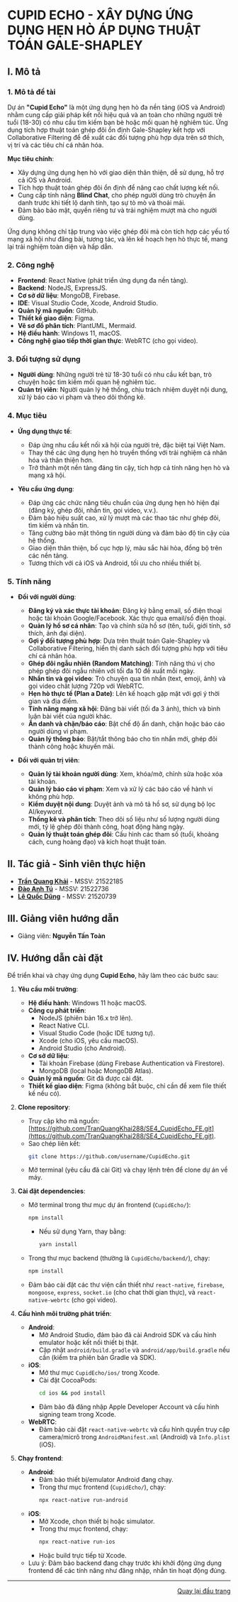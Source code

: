 <div id="Top"></div>

# CUPID ECHO - XÂY DỰNG ỨNG DỤNG HẸN HÒ ÁP DỤNG THUẬT TOÁN GALE-SHAPLEY

## I. Mô tả

<!-- Ý TƯỞNG -->
<div id="Ytuong"></div>

### 1. Mô tả đề tài
Dự án **"Cupid Echo"** là một ứng dụng hẹn hò đa nền tảng (iOS và Android) nhằm cung cấp giải pháp kết nối hiệu quả và an toàn cho những người trẻ tuổi (18-30) có nhu cầu tìm kiếm bạn bè hoặc mối quan hệ nghiêm túc. Ứng dụng tích hợp thuật toán ghép đôi ổn định Gale-Shapley kết hợp với Collaborative Filtering để đề xuất các đối tượng phù hợp dựa trên sở thích, vị trí và các tiêu chí cá nhân hóa.

**Mục tiêu chính**:
- Xây dựng ứng dụng hẹn hò với giao diện thân thiện, dễ sử dụng, hỗ trợ cả iOS và Android.
- Tích hợp thuật toán ghép đôi ổn định để nâng cao chất lượng kết nối.
- Cung cấp tính năng **Blind Chat**, cho phép người dùng trò chuyện ẩn danh trước khi tiết lộ danh tính, tạo sự tò mò và thoải mái.
- Đảm bảo bảo mật, quyền riêng tư và trải nghiệm mượt mà cho người dùng.

Ứng dụng không chỉ tập trung vào việc ghép đôi mà còn tích hợp các yếu tố mạng xã hội như đăng bài, tương tác, và lên kế hoạch hẹn hò thực tế, mang lại trải nghiệm toàn diện và hấp dẫn.

<div id="Congnghe"></div>

### 2. Công nghệ
- **Frontend**: React Native (phát triển ứng dụng đa nền tảng).
- **Backend**: NodeJS, ExpressJS.
- **Cơ sở dữ liệu**: MongoDB, Firebase.
- **IDE**: Visual Studio Code, Xcode, Android Studio.
- **Quản lý mã nguồn**: GitHub.
- **Thiết kế giao diện**: Figma.
- **Vẽ sơ đồ phân tích**: PlantUML, Mermaid.
- **Hệ điều hành**: Windows 11, macOS.
- **Công nghệ giao tiếp thời gian thực**: WebRTC (cho gọi video).

<div id="Doituongsudung"></div>

### 3. Đối tượng sử dụng
- **Người dùng**: Những người trẻ từ 18-30 tuổi có nhu cầu kết bạn, trò chuyện hoặc tìm kiếm mối quan hệ nghiêm túc.
- **Quản trị viên**: Người quản lý hệ thống, chịu trách nhiệm duyệt nội dung, xử lý báo cáo vi phạm và theo dõi thống kê.

<div id="Muctieu"></div>

### 4. Mục tiêu

* **Ứng dụng thực tế**:
  - Đáp ứng nhu cầu kết nối xã hội của người trẻ, đặc biệt tại Việt Nam.
  - Thay thế các ứng dụng hẹn hò truyền thống với trải nghiệm cá nhân hóa và thân thiện hơn.
  - Trở thành một nền tảng đáng tin cậy, tích hợp cả tính năng hẹn hò và mạng xã hội.

* **Yêu cầu ứng dụng**:
  - Đáp ứng các chức năng tiêu chuẩn của ứng dụng hẹn hò hiện đại (đăng ký, ghép đôi, nhắn tin, gọi video, v.v.).
  - Đảm bảo hiệu suất cao, xử lý mượt mà các thao tác như ghép đôi, tìm kiếm và nhắn tin.
  - Tăng cường bảo mật thông tin người dùng và đảm bảo độ tin cậy của hệ thống.
  - Giao diện thân thiện, bố cục hợp lý, màu sắc hài hòa, đồng bộ trên các nền tảng.
  - Tương thích với cả iOS và Android, tối ưu cho nhiều thiết bị.

<div id="Tinhnang"></div>

### 5. Tính năng

* **Đối với người dùng**:
  - **Đăng ký và xác thực tài khoản**: Đăng ký bằng email, số điện thoại hoặc tài khoản Google/Facebook. Xác thực qua email/số điện thoại.
  - **Quản lý hồ sơ cá nhân**: Tạo và chỉnh sửa hồ sơ (tên, tuổi, giới tính, sở thích, ảnh đại diện).
  - **Gợi ý đối tượng phù hợp**: Dựa trên thuật toán Gale-Shapley và Collaborative Filtering, hiển thị danh sách đối tượng phù hợp với tiêu chí cá nhân hóa.
  - **Ghép đôi ngẫu nhiên (Random Matching)**: Tính năng thú vị cho phép ghép đôi ngẫu nhiên với tối đa 10 đề xuất mỗi ngày.
  - **Nhắn tin và gọi video**: Trò chuyện qua tin nhắn (text, emoji, ảnh) và gọi video chất lượng 720p với WebRTC.
  - **Hẹn hò thực tế (Plan a Date)**: Lên kế hoạch gặp mặt với gợi ý thời gian và địa điểm.
  - **Tính năng mạng xã hội**: Đăng bài viết (tối đa 3 ảnh), thích và bình luận bài viết của người khác.
  - **Ẩn danh và chặn/báo cáo**: Bật chế độ ẩn danh, chặn hoặc báo cáo người dùng vi phạm.
  - **Quản lý thông báo**: Bật/tắt thông báo cho tin nhắn mới, ghép đôi thành công hoặc khuyến mãi.

* **Đối với quản trị viên**:
  - **Quản lý tài khoản người dùng**: Xem, khóa/mở, chỉnh sửa hoặc xóa tài khoản.
  - **Quản lý báo cáo vi phạm**: Xem và xử lý các báo cáo về hành vi không phù hợp.
  - **Kiểm duyệt nội dung**: Duyệt ảnh và mô tả hồ sơ, sử dụng bộ lọc AI/keyword.
  - **Thống kê và phân tích**: Theo dõi số liệu như số lượng người dùng mới, tỷ lệ ghép đôi thành công, hoạt động hàng ngày.
  - **Quản lý thuật toán ghép đôi**: Cấu hình các tham số (tuổi, khoảng cách, cung hoàng đạo) và kích hoạt thuật toán.

<!-- TÁC GIẢ -->
<div id="Tacgia"></div>

## II. Tác giả - Sinh viên thực hiện
- **[Trần Quang Khải](https://github.com/username)** - MSSV: 21522185
- **[Đào Anh Tú](https://github.com/anhtu301003)** - MSSV: 21522736
- **[Lê Quốc Dũng](https://github.com/username)** - MSSV: 21520739

<!-- NGƯỜI HƯỚNG DẪN -->
<div id="Nguoihuongdan"></div>

## III. Giảng viên hướng dẫn
- Giảng viên: **Nguyễn Tấn Toàn**
  
<!-- HƯỚNG DẪN CÀI ĐẶT -->
<div id="Huongdancaidat"></div>

## IV. Hướng dẫn cài đặt
Để triển khai và chạy ứng dụng **Cupid Echo**, hãy làm theo các bước sau:

1. **Yêu cầu môi trường**:
   - **Hệ điều hành**: Windows 11 hoặc macOS.
   - **Công cụ phát triển**:
     - NodeJS (phiên bản 16.x trở lên).
     - React Native CLI.
     - Visual Studio Code (hoặc IDE tương tự).
     - Xcode (cho iOS, yêu cầu macOS).
     - Android Studio (cho Android).
   - **Cơ sở dữ liệu**:
     - Tài khoản Firebase (dùng Firebase Authentication và Firestore).
     - MongoDB (local hoặc MongoDB Atlas).
   - **Quản lý mã nguồn**: Git đã được cài đặt.
   - **Thiết kế giao diện**: Figma (không bắt buộc, chỉ cần để xem file thiết kế nếu có).

2. **Clone repository**:
   - Truy cập kho mã nguồn: [https://github.com/TranQuangKhai288/SE4_CupidEcho_FE.git](https://github.com/TranQuangKhai288/SE4_CupidEcho_FE.git).
   - Sao chép liên kết:
     ```bash
     git clone https://github.com/username/CupidEcho.git
     ```
   - Mở terminal (yêu cầu đã cài Git) và chạy lệnh trên để clone dự án về máy.


3. **Cài đặt dependencies**:
   - Mở terminal trong thư mục dự án frontend (`CupidEcho/`):
     ```bash
     npm install
     ```
     - Nếu sử dụng Yarn, thay bằng:
       ```bash
       yarn install
       ```
   - Trong thư mục backend (thường là `CupidEcho/backend/`), chạy:
     ```bash
     npm install
     ```
   - Đảm bảo cài đặt các thư viện cần thiết như `react-native`, `firebase`, `mongoose`, `express`, `socket.io` (cho chat thời gian thực), và `react-native-webrtc` (cho gọi video).

4. **Cấu hình môi trường phát triển**:
   - **Android**:
     - Mở Android Studio, đảm bảo đã cài Android SDK và cấu hình emulator hoặc kết nối thiết bị thật.
     - Cập nhật `android/build.gradle` và `android/app/build.gradle` nếu cần (kiểm tra phiên bản Gradle và SDK).
   - **iOS**:
     - Mở thư mục `CupidEcho/ios/` trong Xcode.
     - Cài đặt CocoaPods:
       ```bash
       cd ios && pod install
       ```
     - Đảm bảo đã đăng nhập Apple Developer Account và cấu hình signing team trong Xcode.
   - **WebRTC**:
     - Đảm bảo cài đặt `react-native-webrtc` và cấu hình quyền truy cập camera/micrô trong `AndroidManifest.xml` (Android) và `Info.plist` (iOS).

5. **Chạy frontend**:
   - **Android**:
     - Đảm bảo thiết bị/emulator Android đang chạy.
     - Trong thư mục frontend (`CupidEcho/`), chạy:
       ```bash
       npx react-native run-android
       ```
   - **iOS**:
     - Mở Xcode, chọn thiết bị hoặc simulator.
     - Trong thư mục frontend, chạy:
       ```bash
       npx react-native run-ios
       ```
     - Hoặc build trực tiếp từ Xcode.
   - Lưu ý: Đảm bảo backend đang chạy trước khi khởi động ứng dụng frontend để các tính năng như đăng nhập, nhắn tin hoạt động đúng.


---

<p align="right"><a href="#Top">Quay lại đầu trang</a></p>

